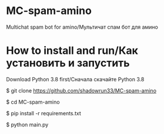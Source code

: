 # MC-spam-amino
Multichat spam bot for amino/Мультичат спам бот для амино

# How to install and run/Как установить и запустить

Download Python 3.8 first/Сначала скачайте Python 3.8

$ git clone https://github.com/shadowrun33/MC-spam-amino

$ cd MC-spam-amino

$ pip install -r requirements.txt

$ python main.py
